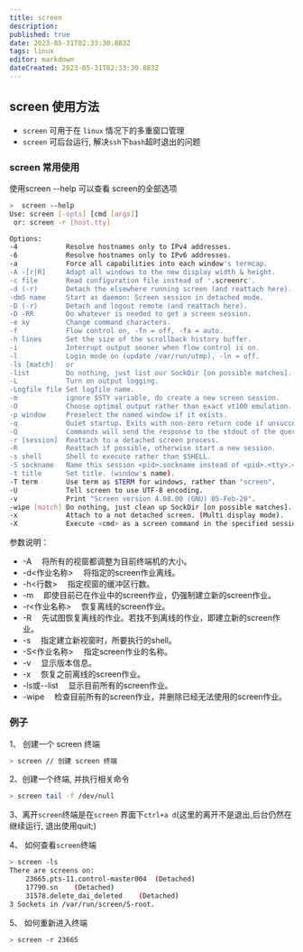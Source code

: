 ```yaml
---
title: screen
description: 
published: true
date: 2023-05-31T02:33:30.883Z
tags: linux
editor: markdown
dateCreated: 2023-05-31T02:33:30.883Z
---
```


## screen 使用方法

- `screen` 可用于在 `linux` 情况下的多重窗口管理 
- `screen` 可后台运行, 解决`ssh`下`bash`超时退出的问题

### screen 常用使用
使用screen --help 可以查看 screen的全部选项
```bash
>  screen --help
Use: screen [-opts] [cmd [args]]
 or: screen -r [host.tty]

Options:
-4            Resolve hostnames only to IPv4 addresses.
-6            Resolve hostnames only to IPv6 addresses.
-a            Force all capabilities into each window's termcap.
-A -[r|R]     Adapt all windows to the new display width & height.
-c file       Read configuration file instead of '.screenrc'.
-d (-r)       Detach the elsewhere running screen (and reattach here).
-dmS name     Start as daemon: Screen session in detached mode.
-D (-r)       Detach and logout remote (and reattach here).
-D -RR        Do whatever is needed to get a screen session.
-e xy         Change command characters.
-f            Flow control on, -fn = off, -fa = auto.
-h lines      Set the size of the scrollback history buffer.
-i            Interrupt output sooner when flow control is on.
-l            Login mode on (update /var/run/utmp), -ln = off.
-ls [match]   or
-list         Do nothing, just list our SockDir [on possible matches].
-L            Turn on output logging.
-Logfile file Set logfile name.
-m            ignore $STY variable, do create a new screen session.
-O            Choose optimal output rather than exact vt100 emulation.
-p window     Preselect the named window if it exists.
-q            Quiet startup. Exits with non-zero return code if unsuccessful.
-Q            Commands will send the response to the stdout of the querying process.
-r [session]  Reattach to a detached screen process.
-R            Reattach if possible, otherwise start a new session.
-s shell      Shell to execute rather than $SHELL.
-S sockname   Name this session <pid>.sockname instead of <pid>.<tty>.<host>.
-t title      Set title. (window's name).
-T term       Use term as $TERM for windows, rather than "screen".
-U            Tell screen to use UTF-8 encoding.
-v            Print "Screen version 4.08.00 (GNU) 05-Feb-20".
-wipe [match] Do nothing, just clean up SockDir [on possible matches].
-x            Attach to a not detached screen. (Multi display mode).
-X            Execute <cmd> as a screen command in the specified session.
```

参数说明：
- -A 　将所有的视窗都调整为目前终端机的大小。
- -d<作业名称> 　将指定的screen作业离线。
- -h<行数> 　指定视窗的缓冲区行数。
- -m 　即使目前已在作业中的screen作业，仍强制建立新的screen作业。
- -r<作业名称> 　恢复离线的screen作业。
- -R 　先试图恢复离线的作业。若找不到离线的作业，即建立新的screen作业。
- -s<shell> 　指定建立新视窗时，所要执行的shell。
- -S<作业名称> 　指定screen作业的名称。
- -v 　显示版本信息。
- -x 　恢复之前离线的screen作业。
- -ls或--list 　显示目前所有的screen作业。
- -wipe 　检查目前所有的screen作业，并删除已经无法使用的screen作业。

### 例子
1、 创建一个 screen 终端
```bash
> screen // 创建 screen 终端
```

2、创建一个终端, 并执行相关命令
```bash
> screen tail -f /dev/null
```

3、离开`screen`终端是在`screen` 界面下`ctrl+a d`(这里的离开不是退出,后台仍然在继续运行, 退出使用quit;)

4、 如何查看`screen`终端
```bash
> screen -ls
There are screens on:
	23665.pts-11.control-master004	(Detached)
	17790.sn	(Detached)
	31578.delete_dai_deleted	(Detached)
3 Sockets in /var/run/screen/S-root.
```

5、 如何重新进入终端
```bash
> screen -r 23665
```

